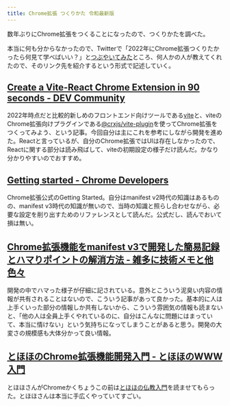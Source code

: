 ```yaml
---
title: Chrome拡張 つくりかた 令和最新版
---
```

数年ぶりにChrome拡張をつくることになったので、つくりかたを調べた。

本当に何も分からなかったので、Twitterで「2022年にChrome拡張つくりたかったら何見て学べばいい？」と[つぶやいてみた](https://twitter.com/r7kamura/status/1522696083109212160)ところ、何人かの人が教えてくれたので、そのリンク先を紹介するという形式で記述していく。

[Create a Vite-React Chrome Extension in 90 seconds - DEV Community](https://dev.to/jacksteamdev/create-a-vite-react-chrome-extension-in-90-seconds-3df7)
---------------------------------------------------------------------------------------------------------------------------------------------------------

2022年時点だと比較的新しめのフロントエンド向けツールである[vite](https://github.com/vitejs/vite)と、viteのChrome拡張向けプラグインである[@crxjs/vite-plugin](https://github.com/crxjs/rollup-plugin-chrome-extension)を使ってChrome拡張をつくってみよう、という記事。今回自分は主にこれを参考にしながら開発を進めた。Reactと言っているが、自分のChrome拡張ではUIは存在しなかったので、Reactに関する部分は読み飛ばして、viteの初期設定の様子だけ読んだ。かなり分かりやすいのでおすすめ。

[Getting started - Chrome Developers](https://developer.chrome.com/docs/extensions/mv3/getstarted/)
---------------------------------------------------------------------------------------------------

Chrome拡張公式のGetting Started。自分はmanifest v2時代の知識はあるものの、manifest v3時代の知識が無いので、当時の知識と照らし合わせながら、必要な設定を削り出すためのリファレンスとして読んだ。公式だし、読んでおいて損は無い。

[Chrome拡張機能をmanifest v3で開発した簡易記録とハマりポイントの解消方法 - 雑多に技術メモと他色々](https://yamakisso.hatenablog.com/entry/2022/02/23/080234)
----------------------------------------------------------------------------------------------------------------------

開発の中でハマった様子が仔細に記されている。意外とこういう泥臭い内容の情報が共有されることはないので、こういう記事があって良かった。基本的に人は上手くいった部分の情報しか共有しないから、こういう雰囲気の情報も読まないと、「他の人は全員上手くやれているのに、自分はこんなに問題にはまっていて、本当に情けない」という気持ちになってしまうことがあると思う。開発の大変さの規模感も大体分かって良い情報。

[とほほのChrome拡張機能開発入門 - とほほのWWW入門](https://www.tohoho-web.com/ex/chrome_extension.html)
-------------------------------------------------------------------------------------

とほほさんがChromeかくちょうこの前は[とほほの仏教入門](https://www.tohoho-web.com/ot/buddhism.html)を読ませてもらった。とほほさんは本当に手広くやっていてすごい。
